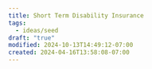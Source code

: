 ```yaml
---
title: Short Term Disability Insurance
tags:
  - ideas/seed
draft: "true"
modified: 2024-10-13T14:49:12-07:00
created: 2024-04-16T13:58:08-07:00
---
```

